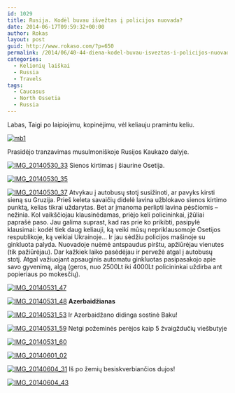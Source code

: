 ```yaml
---
id: 1029
title: Rusija. Kodėl buvau išvežtas į policijos nuovada?
date: 2014-06-17T09:59:32+00:00
author: Rokas
layout: post
guid: http://www.rokaso.com/?p=650
permalink: /2014/06/40-44-diena-kodel-buvau-isveztas-i-policijos-nuovada-6/
categories:
  - Kelionių laiškai
  - Russia
  - Travels
tags:
  - Caucasus
  - North Ossetia
  - Russia
---
```

Labas, Taigi po laipiojimu, kopinėjimu, vėl keliauju pramintu keliu.



 [![mb1](https://d1ra7kav7kguzj.cloudfront.net/2014/06/mb1.png)](https://d1ra7kav7kguzj.cloudfront.net/2014/06/mb1.png) 

Prasidėjo tranzavimas musulmoniškoje Rusijos Kaukazo dalyje.


 [![IMG_20140530_33](https://d1ra7kav7kguzj.cloudfront.net/2014/06/IMG_20140530_33-682x1024.jpg)](https://d1ra7kav7kguzj.cloudfront.net/2014/06/IMG_20140530_33.jpg) 
Sienos kirtimas į šiaurine Osetija.

 [![IMG_20140530_35](https://d1ra7kav7kguzj.cloudfront.net/2014/06/IMG_20140530_35-1024x682.jpg)](https://d1ra7kav7kguzj.cloudfront.net/2014/06/IMG_20140530_35.jpg) 


 [![IMG_20140530_37](https://d1ra7kav7kguzj.cloudfront.net/2014/06/IMG_20140530_37-1024x682.jpg)](https://d1ra7kav7kguzj.cloudfront.net/2014/06/IMG_20140530_37.jpg) 
Atvykau į autobusų stotį susižinoti, ar pavyks kirsti sieną su Gruzija. Prieš keleta savaičių didelė lavina užblokavo sienos kirtimo punktą, kelias tikrai uždarytas. Bet ar įmanoma perlipti lavina pėsčiomis – nežinia. Kol vaikščiojau klausinėdamas, priėjo keli policininkai, įžūliai paprašė paso. Jau galima suprast, kad ras prie ko prikibti, pasipylė klausimai: kodėl tiek daug keliauji, ką veiki mūsų nepriklausomoje Osetijos respublikoje, ką veikiai Ukrainoje… Ir jau sėdžiu policijos mašinoje su ginkluota palyda. Nuovadoje nuėmė antspaudus pirštu, apžiūrėjau vienutes (tik pažiūrėjau). Dar kažkiek laiko pasėdėjau ir pervežė atgal į autobusų stotį. Atgal važiuojant apsauginis automatu ginkluotas pasipasakojo apie savo gyvenimą, algą (geros, nuo 2500Lt iki 4000Lt policininkai uždirba ant popieriaus po mokesčių). 

 [![IMG_20140531_47](https://d1ra7kav7kguzj.cloudfront.net/2014/06/IMG_20140531_47-682x1024.jpg)](https://d1ra7kav7kguzj.cloudfront.net/2014/06/IMG_20140531_47.jpg) 


 [![IMG_20140531_48](https://d1ra7kav7kguzj.cloudfront.net/2014/06/IMG_20140531_48-1024x682.jpg)](https://d1ra7kav7kguzj.cloudfront.net/2014/06/IMG_20140531_48.jpg) 
**Azerbaidžianas** 

 [![IMG_20140531_53](https://d1ra7kav7kguzj.cloudfront.net/2014/06/IMG_20140531_53-1024x682.jpg)](https://d1ra7kav7kguzj.cloudfront.net/2014/06/IMG_20140531_53.jpg) 
Ir Azerbaidžano didinga sostinė Baku!

 [![IMG_20140531_59](https://d1ra7kav7kguzj.cloudfront.net/2014/06/IMG_20140531_59-682x1024.jpg)](https://d1ra7kav7kguzj.cloudfront.net/2014/06/IMG_20140531_59.jpg) 
Netgi požeminės perėjos kaip 5 žvaigždučių viešbutyje

 [![IMG_20140531_60](https://d1ra7kav7kguzj.cloudfront.net/2014/06/IMG_20140531_60-1024x682.jpg)](https://d1ra7kav7kguzj.cloudfront.net/2014/06/IMG_20140531_60.jpg)

 [![IMG_20140601_02](https://d1ra7kav7kguzj.cloudfront.net/2014/06/IMG_20140601_02-682x1024.jpg)](https://d1ra7kav7kguzj.cloudfront.net/2014/06/IMG_20140601_02.jpg)

 [![IMG_20140604_31](https://d1ra7kav7kguzj.cloudfront.net/2014/06/IMG_20140604_31-1024x682.jpg)](https://d1ra7kav7kguzj.cloudfront.net/2014/06/IMG_20140604_31.jpg) 
Iš po žemių besiskverbiančios dujos!

 [![IMG_20140604_43](https://d1ra7kav7kguzj.cloudfront.net/2014/06/IMG_20140604_43-1024x682.jpg)](https://d1ra7kav7kguzj.cloudfront.net/2014/06/IMG_20140604_43.jpg)